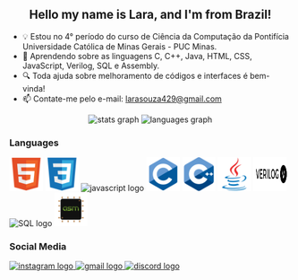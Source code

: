<h2 align="center">Hello my name is Lara, and I'm from Brazil!</h2>

- 💡 Estou no 4° período do curso de Ciência da Computação da Pontifícia Universidade Católica de Minas Gerais - PUC Minas.
- 📜 Aprendendo sobre as linguagens C, C++, Java, HTML, CSS, JavaScript, Verilog, SQL e Assembly.
- 🔍 Toda ajuda sobre melhoramento de códigos e interfaces é bem-vinda!
- 📫 Contate-me pelo e-mail: [larasouza429@gmail.com](mailto:larasouza429@gmail.com)

<div align="center">
  <img src="https://github-readme-stats.vercel.app/api?hide_title=false&hide_rank=false&show_icons=true&include_all_commits=true&count_private=true&disable_animations=false&theme=dracula&locale=en&hide_border=false&username=Blackstorm429" height="250" alt="stats graph" />
  <img src="https://github-readme-stats.vercel.app/api/top-langs?locale=en&hide_title=false&layout=compact&card_width=320&langs_count=5&theme=dracula&hide_border=false&username=Blackstorm429" height="250" alt="languages graph" />
</div>

### Languages

<p>
  <img src="https://raw.githubusercontent.com/devicons/devicon/master/icons/html5/html5-original.svg" height="60" width="60" alt="html5 logo" />
  <img src="https://raw.githubusercontent.com/devicons/devicon/master/icons/css3/css3-original.svg" height="60" width="60" alt="css3 logo" />
  <img src="https://cdn.jsdelivr.net/gh/devicons/devicon/icons/javascript/javascript-original.svg" height="60" width="60" alt="javascript logo" />
  <img src="https://raw.githubusercontent.com/devicons/devicon/master/icons/c/c-original.svg" height="60" width="60" alt="C logo" />
  <img src="https://github.com/devicons/devicon/blob/master/icons/cplusplus/cplusplus-original.svg" height="60" width="60" alt="C++ logo" />
  <img src="https://github.com/devicons/devicon/blob/master/icons/java/java-original.svg" height="60" width="60" alt="Java logo" />
  <img src="https://raw.githubusercontent.com/Verilog-Solutions/.github/main/assets/verilog-logo.svg" height="60" width="60" alt="Verilog logo" />
  <img src="https://user-images.githubusercontent.com/24623425/36042969-f87531d4-0d8a-11e8-9dee-e87ab8c6a9e3.png" height="60" width="60" alt="SQL logo" />
  <img src="https://raw.githubusercontent.com/github/explore/e495457f5ff28c343f9e422f8e3cf80fd3e80890/topics/assembly/assembly.png" height="60" width="60" alt="Assembly logo" />
</p>

### Social Media

<p>
  <a href="https://www.instagram.com/lara_souza429/" target="_blank">
    <img src="https://img.shields.io/static/v1?message=Instagram&logo=instagram&label=&color=E4405F&logoColor=white&labelColor=&style=for-the-badge" height="35" alt="instagram logo" />
  </a>
  <a href="mailto:larasouza429@gmail.com" target="_blank">
    <img src="https://img.shields.io/static/v1?message=Gmail&logo=gmail&label=&color=D14836&logoColor=white&labelColor=&style=for-the-badge" height="35" alt="gmail logo" />
  </a>
  <a href="https://discord.com/users/larasouza429" target="_blank">
    <img src="https://img.shields.io/static/v1?message=Discord&logo=discord&label=&color=7289DA&logoColor=white&labelColor=&style=for-the-badge" height="35" alt="discord logo" />
  </a>
</p>

